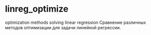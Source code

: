 # linreg_optimize
optimization methods solving linear regression
Сравнение различных методов оптимизации для задачи линейной регрессии.
